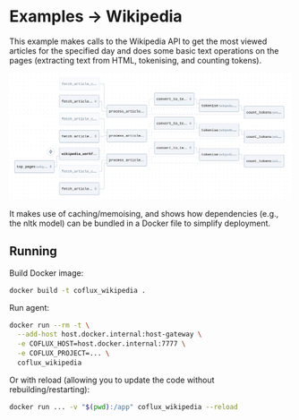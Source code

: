 # Examples → Wikipedia

This example makes calls to the Wikipedia API to get the most viewed articles for the specified day and does some basic text operations on the pages (extracting text from HTML, tokenising, and counting tokens).

![Graph](graph.png)

It makes use of caching/memoising, and shows how dependencies (e.g., the nltk model) can be bundled in a Docker file to simplify deployment.

## Running

Build Docker image:

```bash
docker build -t coflux_wikipedia .
```

Run agent:

```bash
docker run --rm -t \
  --add-host host.docker.internal:host-gateway \
  -e COFLUX_HOST=host.docker.internal:7777 \
  -e COFLUX_PROJECT=... \
  coflux_wikipedia
```

Or with reload (allowing you to update the code without rebuilding/restarting):

```bash
docker run ... -v "$(pwd):/app" coflux_wikipedia --reload
```
